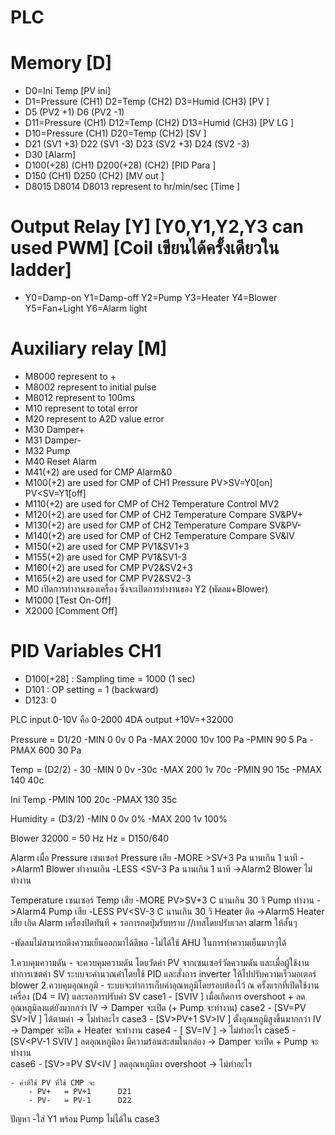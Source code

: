 # PLC 

# Memory [D]
- D0=Ini Temp								[PV ini]
- D1=Pressure	(CH1) 	D2=Temp		(CH2) 	D3=Humid	(CH3) 	[PV ]
- D5 		(PV2 +1)	D6 		(PV2 -1)
- D11=Pressure	(CH1) 	D12=Temp	(CH2) 	D13=Humid	(CH3) 	[PV LG	]
- D10=Pressure	(CH1)	D20=Temp	(CH2)				[SV ]
- D21 (SV1 +3)	D22 (SV1 -3)	D23 (SV2 +3)	D24 (SV2 -3)
- D30									[Alarm]
- D100(+28)	(CH1) 	D200(+28)	(CH2)				[PID Para	]
- D150		(CH1)	D250		(CH2)				[MV out	]
- D8015 	D8014	D8013 	represent to hr/min/sec				[Time	]

# Output Relay [Y]		[Y0,Y1,Y2,Y3 can used PWM]	[Coil เขียนได้ครั้งเดียวใน ladder]
- Y0=Damp-on	Y1=Damp-off 	Y2=Pump		Y3=Heater	Y4=Blower 	Y5=Fan+Light	Y6=Alarm light

# Auxiliary relay [M]
- M8000 represent to +
- M8002 represent to initial pulse
- M8012 represent to 100ms
- M10 represent to total error
- M20 represent to A2D value error
- M30 Damper+
- M31 Damper-
- M32 Pump
- M40 Reset Alarm
- M41(+2) are used for CMP Alarm&0
- M100(+2) are used for CMP of CH1 Pressure 		PV>SV=Y0[on]	PV<SV=Y1[off]
- M110(+2) are used for CMP of CH2 Temperature 	Control MV2
- M120(+2) are used for CMP of CH2 Temperature 	Compare SV&PV+
- M130(+2) are used for CMP of CH2 Temperature 	Compare SV&PV-
- M140(+2) are used for CMP of CH2 Temperature 	Compare SV&IV
- M150(+2) are used for CMP PV1&SV1+3
- M155(+2) are used for CMP PV1&SV1-3
- M160(+2) are used for CMP PV2&SV2+3
- M165(+2) are used for CMP PV2&SV2-3
- M0 เปิดการทำงานของเครื่อง ซึ่งจะเปิดการทำงานของ Y2 (พัดลม+Blower)
- M1000 	[Test On-Off]
- X2000 	[Comment Off]

# PID Variables CH1
- D100[+28] : Sampling time = 1000 (1 sec)
- D101 : OP setting = 1 (backward)
- D123: 0

PLC input 0-10V คือ 0-2000
4DA output +10V=+32000

Pressure 		= D1/20
-MIN	0	0v	0 Pa
-MAX	2000	10v	100 Pa
-PMIN	90		5 Pa
-PMAX	600		30 Pa

Temp 		= (D2/2) - 30
-MIN	0	0v 	-30c
-MAX	200	1v 	 70c
-PMIN	90		15c
-PMAX	140		40c

Ini Temp
-PMIN	100		20c
-PMAX	130		35c

Humidity		= (D3/2)
-MIN	0	0v	0%
-MAX	200	1v	100%

Blower 			32000 = 50 Hz
Hz = D150/640

Alarm เมื่อ
Pressure เซนเซอร์ Pressure เสีย
-MORE	>SV+3 Pa		นานเกิน 1 นาที			->Alarm1 Blower ทำงานเกิน
-LESS	<SV-3  Pa		นานเกิน 1 นาที			->Alarm2 Blower ไม่ทำงาน

Temperature เซนเซอร์ Temp เสีย
-MORE	PV>SV+3 C	นานเกิน 30 วิ	Pump ทำงาน	->Alarm4 Pump เสีย
-LESS	PV<SV-3  C	นานเกิน 30 วิ	Heater ติด		->Alarm5 Heater เสีย
เกิด Alarm เครื่องปิดทันที + รอการกดปุ่มรับทราบ
//เทสโดยปรับเวลา alarm ให้สั้นๆ

-พัดลมไม่สามารถดึงความเย็นออกมาได้ดีพอ
-ไม่ได้ใช้ AHU ในการทำความเย็นมากๆได้

1.ควบคุมความดัน
	- จะควบคุมความดัน โดยวัดค่า PV จากเซนเซอร์วัดความดัน และเมื่อผู้ใช้งานทำการเซตค่า SV ระบบจะคำนวณค่าโดยใช้ PID และสั่งการ inverter ให้ไปปรับความเร็วมอเตอร์ blower
2.ควบคุมอุณหภูมิ
	- ระบบจะทำการเก็บค่าอุณหภูมิโดยรอบห้องไว้ ณ ครั้งแรกที่เปิดใช้งานเครื่อง (D4 = IV) และรอการปรับค่า SV
	case1	- [SV<PV-1	SV>IV		] เมื่อเกิดการ overshoot + ลดอุณหภูมิลงแต่ยังมากกว่า IV 	-> Damper จะเปิด (+ Pump จะทำงาน)
	case2	- [SV=PV		SV>IV		] ได้ตามค่า						-> ไม่ทำอะไร
	case3	- [SV>PV+1	SV>IV		] ตั้งอุณหภูมิสูงขึ้นมากกว่า IV 				-> Damper จะปิด + Heater จะทำงาน
	case4	- [		SV=IV		] 						-> ไม่ทำอะไร
	case5	- [SV<PV-1	SV<IV	PV>IV	] ลดอุณหภูมิลง มีความร้อนสะสมในกล่อง			-> Damper จะเปิด + Pump จะทำงาน  
	case6	- [SV>=PV		SV<IV		] ลดอุณหภูมิลง overshoot				-> ไม่ทำอะไร

	- ค่าที่ใช้ PV ที่ใช้ CMP จะ
		- PV+	= PV+1 		D21
		- PV- 	= PV-1		D22

ปัญหา
	-ใส่ Y1 พร้อม Pump ไม่ได้ใน case3